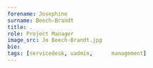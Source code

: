 ```yaml
---
forename: Josephine
surname: Beech-Brandt
title: .
role: Project Manager
image_src: Jo Beech-Brandt.jpg
bio: 
tags: [servicedesk, uadmin,      management] 
---
```

